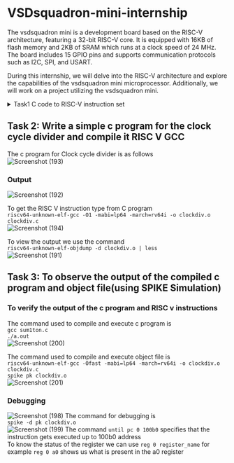 # VSDsquadron-mini-internship
The vsdsquadron mini is a development board based on the RISC-V architecture, featuring a 32-bit RISC-V core. It is equipped with 16KB of flash memory and 2KB of SRAM which runs at a clock speed of 24 MHz. The board includes 15 GPIO pins and supports communication protocols such as I2C, SPI, and USART.

During this internship, we will delve into the RISC-V architecture and explore the capabilities of the vsdsquadron mini microprocessor. Additionally, we will work on a project utilizing the vsdsquadron mini.  

<details>
<summary> Task1 C code to RISC-V instruction set </summary>
Write a c program to count the sum from 1 to n. To do so install leafpad by using the command  
`leafpad sum1ton.c &`   
Create a file sum1ton.c then write a c program and save it.  
![Screenshot (184)](https://github.com/akshaynet27/VSDSquadron-Mini-research-internship/assets/173434697/d776d243-febb-4807-a8a3-dee49d9ed1d1)

Compile the c program and verify the results using the following commands  
`gcc sum1ton.c`  
`./a.out`  
![image](https://github.com/akshaynet27/VSDSquadron-Mini-research-internship/assets/173434697/835864ee-a9bb-4c77-81f7-f045e8bf7de2)


### RISC V
To get the RISC V instruction type from C program  
`riscv64-unknown-elf-gcc -O1 -mabi=lp64 -march=rv64i -o sum1ton.o sum1ton.c`  
To view the output we use the command  
`riscv64-unknown-elf-objdump -d sum2n.o | less`
![Screenshot (186)](https://github.com/akshaynet27/VSDSquadron-Mini-research-internship/assets/173434697/ddf069c9-8df3-4407-adda-982df3f4d0c8)

This opens the output in the less editor, facilitating easier navigation. To locate the main function, we search for the keyword "main" using ?main. By employing a hexadecimal calculator, we can count the number of instructions executed in the main block by subtracting the address numbers displayed on the left. In this case, the main block contains 15 lines of instructions.

Now we can use `-Ofast` instead of `-O1` and notice the difference between them.  
`riscv64-unknown-elf-gcc -Ofast -mabi=lp64 -march=rv64i -o sum1ton.o sum1ton.c`  
![Screenshot (187)](https://github.com/akshaynet27/VSDSquadron-Mini-research-internship/assets/173434697/97d6c1f8-a395-4f59-9ab6-c0ebf6308b5e)
We can notice that for `-Ofast` the instruction is reduced to 12 lines rather than 15 lines  </details>

## Task 2: Write a simple c program for the clock cycle divider and compile it RISC V GCC  

The c program for Clock cycle divider is as follows  
![Screenshot (193)](https://github.com/akshaynet27/VSDSquadron-Mini-research-internship/assets/173434697/d90c081f-359b-414b-acbc-a516516a0e3d)

### Output  
![Screenshot (192)](https://github.com/akshaynet27/VSDSquadron-Mini-research-internship/assets/173434697/7495cff9-3037-4ced-a153-1562a6c09871)

To get the RISC V instruction type from C program  
`riscv64-unknown-elf-gcc -O1 -mabi=lp64 -march=rv64i -o clockdiv.o clockdiv.c`  
![Screenshot (194)](https://github.com/akshaynet27/VSDSquadron-Mini-research-internship/assets/173434697/eed650f3-fbae-40d9-81b1-ab758ba55cf8)

To view the output we use the command  
`riscv64-unknown-elf-objdump -d clockdiv.o | less`  
![Screenshot (191)](https://github.com/akshaynet27/VSDSquadron-Mini-research-internship/assets/173434697/de09b78c-2511-4717-9dad-2e3e94ba49a5)

## Task 3: To observe the output of the compiled c program and object file(using SPIKE Simulation)

### To verify the output of the c program and RISC v instructions  
The command used to compile and execute c program is  
`gcc sum1ton.c`  
`./a.out`  
![Screenshot (200)](https://github.com/akshaynet27/VSDSquadron-Mini-research-internship/assets/173434697/fd3ca90f-0ca3-4ebc-90c6-98176e252199)

The command used to compile and execute object file is  
`riscv64-unknown-elf-gcc -Ofast -mabi=lp64 -march=rv64i -o clockdiv.o clockdiv.c`  
`spike pk clockdiv.o`  
![Screenshot (201)](https://github.com/akshaynet27/VSDSquadron-Mini-research-internship/assets/173434697/1dd190fb-0b65-45ed-a42c-170ce5169feb)

### Debugging
![Screenshot (198)](https://github.com/akshaynet27/VSDSquadron-Mini-research-internship/assets/173434697/ed88fca1-9827-4ec7-b599-417d8d170f73)
The command for debugging is  
`spike -d pk clockdiv.o`  
![Screenshot (199)](https://github.com/akshaynet27/VSDSquadron-Mini-research-internship/assets/173434697/a625a898-7cac-4040-af90-7b22c8859e0f)
The command `until pc 0 100b0` specifies that the instruction gets executed up to 100b0 address  
To know the status of the register we can use `reg 0 register_name` for example `reg 0 a0` shows us what is present in the a0 register







